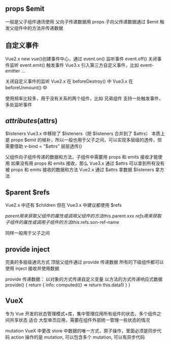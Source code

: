 ## props $emit
一般是父子组件通讯使用
父向子传递数据用 props
子向父传递数据通过 $emit 触发父组件中的方法并传递数据

## 自定义事件
Vue2.x new vue()创建事件中心，通过 event.on() 监听事件 event.off() 关闭事件监听 event.emit() 触发事件
Vue3.x 引入第三方自定义事件，比如 event-emitter ...

关闭自定义事件的监听
Vue2.x 在 beforeDestroy() 中
Vue3.x 在 beforeUnmount() 中

使用频率比较多，用于没有关系的两个组件，比如 兄弟组件
支持一处触发事件，多处监听事件

## $attributes($attrs)
$listeners
Vue3.x 中移除了 $listeners（把 $listeners 合并到了 $attrs）
本质上是 props $emit 的候补，所以一般也用于父子之间，可以实现多层级的透传，但需要借助 v-bind = "$attrs" 层层透传(<son v-bind = "$attrs"/>)

父组件向子组件传递的数据和方法，子组件中需要用 props 和 emits 接收才能使用
如果没有用 props 和 emits 接收，那么
Vue3.x 通过 $attrs 可以拿到所有没有被 props 和 emits 接收的数据和方法
Vue2.x 通过 $attrs 拿数据 $listeners 拿方法

## $parent $refs
Vue2.x 中还有 $children 但在 Vue3.x 中建议都使用 $refs

$parent 用来获取父组件的属性 或 调用父组件的方法 this.$parent.xxx
$refs 用来获取子组件的属性 或 调用子组件的方法 this.$refs.son-ref-name

同样一般用于父子之间

## provide inject
完美的多层级通讯方式
顶层父组件通过 provide 传递数据
所有的下级组件都可以使用 inject 接收并使用数据

provide 传递数据：
以对象的方式传递自定义变量
以方法的方式传递响应式数据
provide() {
    return {
        info: computed(() => return this.data1)
    }
}

## VueX
专为 Vue 开发的状态管理模式+库，集中管理应用所有组件的状态，多个组件之间共享状态
适合 大型单页应用，需要在组件外部统一管理一些状态的情况

mutation VueX 中更改 store 中数据的唯一方式，原子操作，里面必须是同步代码
action 操作的是 mutation, 可以包含多个 mutation, 可以有异步代码

